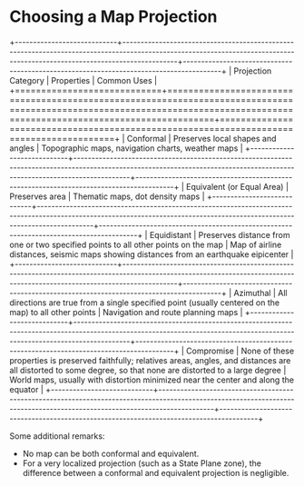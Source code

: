 # Choosing a Map Projection

+----------------------------+---------------------------------------------------------------------------------------------------------------------------------------------------------------------------+----------------------------------------------------------------------------------------+
| Projection Category        | Properties                                                                                                                                                                | Common Uses                                                                            |
+============================+===========================================================================================================================================================================+========================================================================================+
| Conformal                  | Preserves local shapes and angles                                                                                                                                         | Topographic maps, navigation charts, weather maps                                      |
+----------------------------+---------------------------------------------------------------------------------------------------------------------------------------------------------------------------+----------------------------------------------------------------------------------------+
| Equivalent (or Equal Area) | Preserves area                                                                                                                                                            | Thematic maps, dot density maps                                                        |
+----------------------------+---------------------------------------------------------------------------------------------------------------------------------------------------------------------------+----------------------------------------------------------------------------------------+
| Equidistant                | Preserves distance from one or two specified points to all other points on the map                                                                                        | Map of airline distances, seismic maps showing distances from an earthquake eipicenter |
+----------------------------+---------------------------------------------------------------------------------------------------------------------------------------------------------------------------+----------------------------------------------------------------------------------------+
| Azimuthal                  | All directions are true from a single specified point (usually centered on the map) to all other points                                                                   | Navigation and route planning maps                                                     |
+----------------------------+---------------------------------------------------------------------------------------------------------------------------------------------------------------------------+----------------------------------------------------------------------------------------+
| Compromise                 | None of these properties is preserved faithfully; relatives areas,  angles, and distances are all distorted to some degree, so that none are  distorted to a large degree | World maps, usually with distortion minimized near the center and along the equator    |
+----------------------------+---------------------------------------------------------------------------------------------------------------------------------------------------------------------------+----------------------------------------------------------------------------------------+

Some additional remarks:

* No map can be both conformal and equivalent.
* For a very localized projection (such as a State Plane zone), the difference between a conformal and equivalent projection is negligible.


